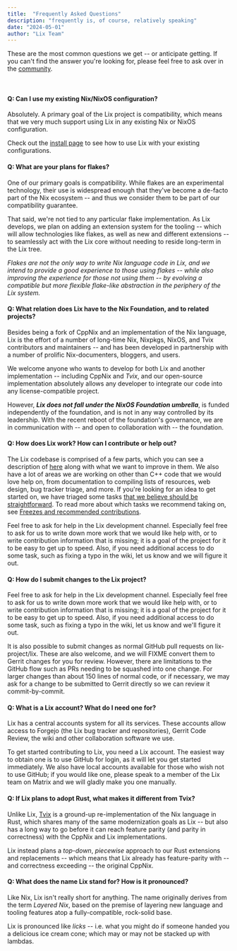 ```yaml
---
title:  "Frequently Asked Questions"
description: "frequently is, of course, relatively speaking"
date: "2024-05-01"
author: "Lix Team"
---
```


These are the most common questions we get -- or anticipate getting. If you can't find the answer
you're looking for, please feel free to ask over in the [community](/community).

<br/>

#### Q: Can I use my existing Nix/NixOS configuration?

Absolutely. A primary goal of the Lix project is compatibility, which means that we very much support
using Lix in any existing Nix or NixOS configuration.

Check out the [install page](/install) to see how to use Lix with your existing configurations.

#### Q: What are your plans for flakes?

One of our primary goals is compatibility. While flakes are an experimental technology, their use is
widespread enough that they've become a de-facto part of the Nix ecosystem -- and thus we consider them
to be part of our compatibility guarantee.

That said, we're not tied to any particular flake implementation. As Lix develops, we plan on adding an
extension system for the tooling -- which will allow technologies like flakes, as well as new and different
extensions -- to seamlessly act with the Lix core without needing to reside long-term in the Lix tree.

_Flakes are not the only way to write Nix language code in Lix, and we intend to provide a good experience
to those using flakes -- while also improving the experience for those not using them -- 
by evolving a compatible but more flexible flake-like abstraction in the periphery of the Lix system._


#### Q: What relation does Lix have to the Nix Foundation, and to related projects?

Besides being a fork of CppNix and an implementation of the Nix language, Lix is the
effort of a number of long-time Nix, Nixpkgs, NixOS, and Tvix contributors and maintainers -- and has
been developed in partnership with a number of prolific Nix-documenters, bloggers, and users.

We welcome anyone who wants to develop for both Lix and another implementation -- including CppNix and _Tvix_,
and our open-source implementation absolutely allows any developer to integrate our code into any
license-compatible project.

However, ___Lix does not fall under the NixOS Foundation umbrella___, is funded independently of the foundation,
and is not in any way controlled by its leadership. With the recent reboot of the foundation's governance,
we are in communication with -- and open to collaboration with -- the foundation.

#### Q: How does Lix work? How can I contribute or help out?

The Lix codebase is comprised of a few parts, which you can see a description of
[here](https://wiki.lix.systems/link/18) along with what we want to improve in them. We also have a
lot of areas we are working on other than C++ code that we would love help on, from documentation to
compiling lists of resources, web design, bug tracker triage, and more. If you're looking for an idea
to get started on, we have triaged some tasks
[that we believe should be straightforward](https://git.lix.systems/lix-project/lix/issues?q=&type=all&sort=&state=open&labels=157&milestone=0&project=0&assignee=0&poster=0). To read more
about which tasks we recommend taking on, see
[Freezes and recommended contributions](https://git.lix.systems/lix-project/lix/issues?q=&type=all&sort=&state=open&labels=157&milestone=0&project=0&assignee=0&poster=0).

Feel free to ask for help in the Lix development channel. Especially feel free to ask for us to write down 
more work that we would like help with, or to write contribution information that is missing; 
it is a goal of the project for it to be easy to get up to speed. Also, if you need additional access to 
do some task, such as fixing a typo in the wiki, let us know and we will figure it out.

#### Q: How do I submit changes to the Lix project?

Feel free to ask for help in the Lix development channel. Especially feel free to ask for us to write down
more work that we would like help with, or to write contribution information that is missing; it is a goal
of the project for it to be easy to get up to speed. Also, if you need additional access to do some task,
such as fixing a typo in the wiki, let us know and we'll figure it out.

It is also possible to submit changes as normal GitHub pull requests on lix-project/lix. These are also
welcome, and we will FIXME convert them to Gerrit changes for you for review. However, there are limitations
to the GitHub flow such as PRs needing to be squashed into one change. For larger changes than about 150 lines
of normal code, or if necessary, we may ask for a change to be submitted to Gerrit directly so we can review
it commit-by-commit.


#### Q: What is a Lix account? What do I need one for?
Lix has a central accounts system for all its services. These accounts allow access to Forgejo (the Lix bug tracker
and repositories), Gerrit Code Review, the wiki and other collaboration software we use.

To get started contributing to Lix, you need a Lix account. The easiest way to obtain one is to use GitHub 
for login, as it will let you get started immediately. We also have local accounts available for those who
wish not to use GitHub; if you would like one, please speak to a member of the Lix team on Matrix and we 
will gladly make you one manually.

#### Q: If Lix plans to adopt Rust, what makes it different from Tvix?

Unlike Lix, [Tvix](https://tvix.dev/) is a ground-up re-implementation of the Nix language in Rust,
which shares many of the same modernization goals as Lix -- but also has a long way to go before it can
reach feature parity (and parity in correctness) with the CppNix and Lix implementations.

Lix instead plans a _top-down_, _piecewise_ approach to our Rust extensions and replacements -- which means
that Lix already has feature-parity with -- and correctness exceeding -- the original CppNix.


#### Q: What does the name Lix stand for? How is it pronounced?

Like Nix, Lix isn't really short for anything. The name originally derives from the term _Layered Nix_,
based on the premise of layering new language and tooling features atop a fully-compatible, rock-solid base.

Lix is pronounced like _licks_ -- i.e. what you might do if someone handed you a delicious ice cream cone;
which may or may not be stacked up with lambdas.
